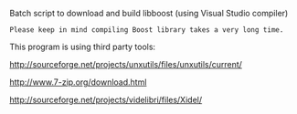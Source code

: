Batch script to download and build libboost (using Visual Studio compiler)

```
Please keep in mind compiling Boost library takes a very long time.
```

This program is using third party tools:

http://sourceforge.net/projects/unxutils/files/unxutils/current/

http://www.7-zip.org/download.html

http://sourceforge.net/projects/videlibri/files/Xidel/
